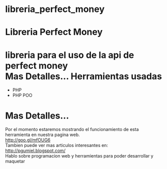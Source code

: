 # libreria_perfect_money
Libreria Perfect Money
===============
libreria para el uso de la api de perfect money <br>
Mas Detalles...
Herramientas usadas
===================
- PHP
- PHP POO

Mas Detalles...
===================
Por el momento estaremos mostrando el funcionamiento de esta herramienta en nuestra pagina web.<br>
http://goo.gl/mfOUG6<br>
Tambien puede ver mas articulos interesantes en:<br>
http://pgumiel.blogspot.com/<br>
Hablo sobre programacion web y herramientas para poder desarrollar y maquetar
